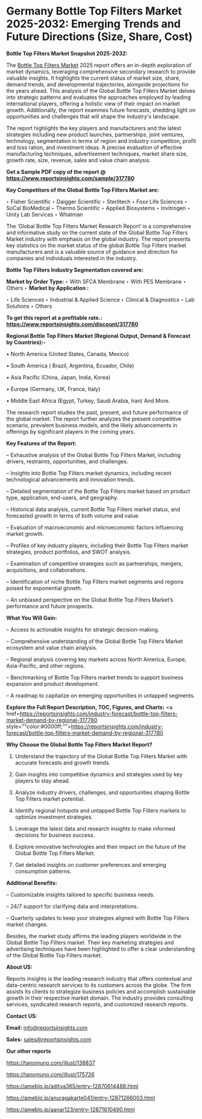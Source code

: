 # Germany Bottle Top Filters Market 2025-2032: Emerging Trends and Future Directions (Size, Share, Cost)

<strong>Bottle Top Filters Market Snapshot 2025-2032:</strong>

The <a href=https://www.reportsinsights.com/sample/317780>Bottle Top Filters Market</a> 2025 report offers an in-depth exploration of market dynamics, leveraging comprehensive secondary research to provide valuable insights. It highlights the current status of market size, share, demand trends, and developmental trajectories, alongside projections for the years ahead. This analysis of the Global Bottle Top Filters Market delves into strategic patterns and evaluates the approaches employed by leading international players, offering a holistic view of their impact on market growth. Additionally, the report examines future forecasts, shedding light on opportunities and challenges that will shape the industry's landscape.

The report highlights the key players and manufacturers and the latest strategies including new product launches, partnerships, joint ventures, technology, segmentation in terms of region and industry competition, profit and loss ration, and investment ideas. A precise evaluation of effective manufacturing techniques, advertisement techniques, market share size, growth rate, size, revenue, sales and value chain analysis.

<strong>Get a Sample PDF copy of the report @ <a href=https://www.reportsinsights.com/sample/317780 style=color:#0000ff;>https://www.reportsinsights.com/sample/317780</a></strong>

<strong>Key Competitors of the Global Bottle Top Filters Market are:</strong>

‣ Fisher Scientific
‣ Daigger Scientific
‣ Sterlitech
‣ Foxx Life Sciences
‣ SoCal BioMedical
‣ Thermo Scientific
‣ Applied Biosystems
‣ Invitrogen
‣ Unity Lab Services
‣ Whatman

The ‘Global Bottle Top Filters Market Research Report’ is a comprehensive and informative study on the current state of the Global Bottle Top Filters Market industry with emphasis on the global industry. The report presents key statistics on the market status of the global Bottle Top Filters market manufacturers and is a valuable source of guidance and direction for companies and individuals interested in the industry.

<strong>Bottle Top Filters Industry Segmentation covered are:</strong>

<strong>Market by Order Type: </strong>
‣ With SFCA Membrane
‣ With PES Membrane
‣ Others
‣ 
<strong>Market by Application :</strong>

‣ Life Sciences
‣ Industrial & Applied Science
‣ Clinical & Diagnostics
‣ Lab Solutions
‣ Others

<strong>To get this report at a profitable rate.: <a href=https://www.reportsinsights.com/discount/317780 style=color:#0000ff;>https://www.reportsinsights.com/discount/317780</a></strong>

<strong>Regional Bottle Top Filters Market (Regional Output, Demand &amp; Forecast by Countries):-</strong>

• North America (United States, Canada, Mexico)

• South America ( Brazil, Argentina, Ecuador, Chile)

• Asia Pacific (China, Japan, India, Korea)

• Europe (Germany, UK, France, Italy)

• Middle East Africa (Egypt, Turkey, Saudi Arabia, Iran) And More.

The research report studies the past, present, and future performance of the global market. The report further analyzes the present competitive scenario, prevalent business models, and the likely advancements in offerings by significant players in the coming years.

<strong>Key Features of the Report:</strong>

– Exhaustive analysis of the Global Bottle Top Filters Market, including drivers, restraints, opportunities, and challenges.

– Insights into Bottle Top Filters market dynamics, including recent technological advancements and innovation trends.

– Detailed segmentation of the Bottle Top Filters market based on product type, application, end-users, and geography.

– Historical data analysis, current Bottle Top Filters market status, and forecasted growth in terms of both volume and value.

– Evaluation of macroeconomic and microeconomic factors influencing market growth.

– Profiles of key industry players, including their Bottle Top Filters market strategies, product portfolios, and SWOT analysis.

– Examination of competitive strategies such as partnerships, mergers, acquisitions, and collaborations.

– Identification of niche Bottle Top Filters market segments and regions poised for exponential growth.

– An unbiased perspective on the Global Bottle Top Filters Market’s performance and future prospects.

<strong>What You Will Gain:</strong>

– Access to actionable insights for strategic decision-making.

– Comprehensive understanding of the Global Bottle Top Filters Market ecosystem and value chain analysis.

– Regional analysis covering key markets across North America, Europe, Asia-Pacific, and other regions.

– Benchmarking of Bottle Top Filters market trends to support business expansion and product development.

– A roadmap to capitalize on emerging opportunities in untapped segments.

<strong>Explore the Full Report Description, TOC, Figures, and Charts:</strong>
<a href=https://reportsinsights.com/industry-forecast/bottle-top-filters-market-demand-by-regional-317780 style=""color:#0000ff;"">https://reportsinsights.com/industry-forecast/bottle-top-filters-market-demand-by-regional-317780</a>

<strong>Why Choose the Global Bottle Top Filters Market Report?</strong>

1. Understand the trajectory of the Global Bottle Top Filters Market with accurate forecasts and growth trends.

2. Gain insights into competitive dynamics and strategies used by key players to stay ahead.

3. Analyze industry drivers, challenges, and opportunities shaping Bottle Top Filters market potential.

4. Identify regional hotspots and untapped Bottle Top Filters markets to optimize investment strategies.

5. Leverage the latest data and research insights to make informed decisions for business success.

6. Explore innovative technologies and their impact on the future of the Global Bottle Top Filters Market.

7. Get detailed insights on customer preferences and emerging consumption patterns.

<strong>Additional Benefits:</strong>

– Customizable insights tailored to specific business needs.

– 24/7 support for clarifying data and interpretations.

– Quarterly updates to keep your strategies aligned with Bottle Top Filters market changes.

Besides, the market study affirms the leading players worldwide in the Global Bottle Top Filters market. Their key marketing strategies and advertising techniques have been highlighted to offer a clear understanding of the Global Bottle Top Filters market.

<strong><strong>About US</strong>:</strong>

Reports Insights is the leading research industry that offers contextual and data-centric research services to its customers across the globe. The firm assists its clients to strategize business policies and accomplish sustainable growth in their respective market domain. The industry provides consulting services, syndicated research reports, and customized research reports.

<strong>Contact US:</strong>

<p class=><b>Email:</b> <a href=mailto:info@reportsinsights.com>info@reportsinsights.com</a></p>
<p class=><b>Sales:</b> <a href=mailto:sales@reportsinsights.com>sales@reportsinsights.com</a></p>

<strong>Our other reports</strong>

<a href=https://tanomuno.com/illust/138837>https://tanomuno.com/illust/138837</a>

<a href=https://tanomuno.com/illust/175726>https://tanomuno.com/illust/175726</a>

<a href=https://ameblo.jp/aditya365/entry-12870614488.html>https://ameblo.jp/aditya365/entry-12870614488.html</a>

<a href=https://ameblo.jp/anuragakarte041/entry-12871266003.html>https://ameblo.jp/anuragakarte041/entry-12871266003.html</a>

<a href=https://ameblo.jp/aanar123/entry-12871610490.html>https://ameblo.jp/aanar123/entry-12871610490.html</a>

